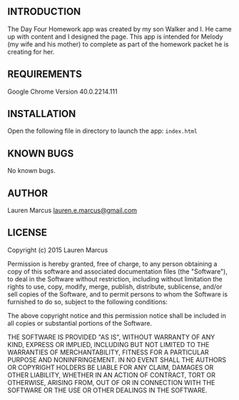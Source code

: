INTRODUCTION
------------
The Day Four Homework app was created by my son Walker and I. He came up with content and I designed the page. This app is intended for Melody (my wife and his mother) to complete as part of the homework packet he is creating for her.


REQUIREMENTS
------------
Google Chrome Version 40.0.2214.111

INSTALLATION
------------
Open the following file in directory to launch the app:
`index.html`

KNOWN BUGS
---------
No known bugs.


AUTHOR
-------
Lauren Marcus
lauren.e.marcus@gmail.com


LICENSE
-------
Copyright (c) 2015 Lauren Marcus

Permission is hereby granted, free of charge, to any person obtaining a copy of this software and associated documentation files (the "Software"), to deal in the Software without restriction, including without limitation the rights to use, copy, modify, merge, publish, distribute, sublicense, and/or sell copies of the Software, and to permit persons to whom the Software is furnished to do so, subject to the following conditions:

The above copyright notice and this permission notice shall be included in all copies or substantial portions of the Software.

THE SOFTWARE IS PROVIDED "AS IS", WITHOUT WARRANTY OF ANY KIND, EXPRESS OR IMPLIED, INCLUDING BUT NOT LIMITED TO THE WARRANTIES OF MERCHANTABILITY, FITNESS FOR A PARTICULAR PURPOSE AND NONINFRINGEMENT. IN NO EVENT SHALL THE AUTHORS OR COPYRIGHT HOLDERS BE LIABLE FOR ANY CLAIM, DAMAGES OR OTHER LIABILITY, WHETHER IN AN ACTION OF CONTRACT, TORT OR OTHERWISE, ARISING FROM, OUT OF OR IN CONNECTION WITH THE SOFTWARE OR THE USE OR OTHER DEALINGS IN THE SOFTWARE.
